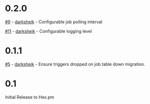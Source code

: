# 0.2.0

[#9](https://github.com/mbuhot/ecto_job/pull/9) - [darksheik](https://github.com/darksheik) - Configurable job polling interval

[#11](https://github.com/mbuhot/ecto_job/pull/9) - [darksheik](https://github.com/darksheik) - Configurable logging level

# 0.1.1

[#5](https://github.com/mbuhot/ecto_job/pull/5) - [darksheik](https://github.com/darksheik) - Ensure triggers dropped on job table down migration.

# 0.1

Initial Release to Hex.pm
